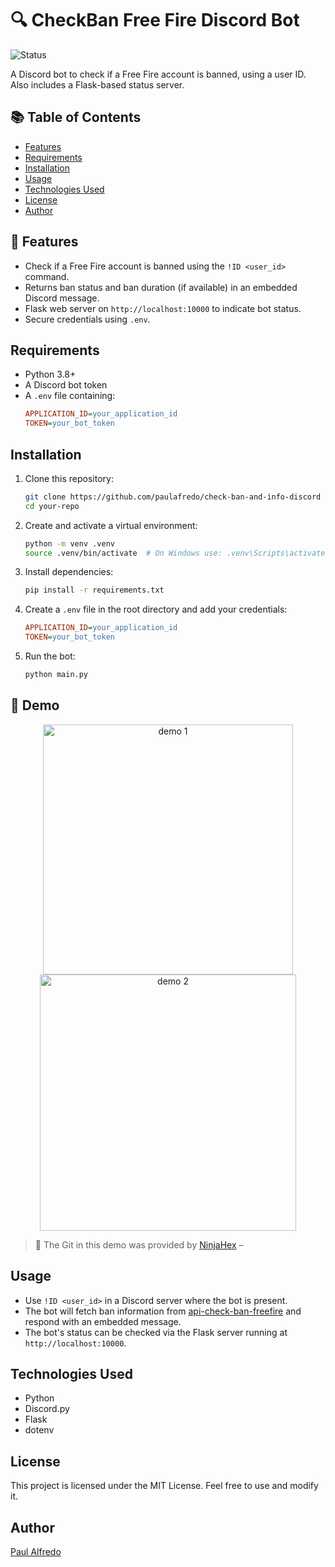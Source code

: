 # 🔍 CheckBan Free Fire Discord Bot

![Status](https://img.shields.io/badge/status-active-brightgreen)

A Discord bot to check if a Free Fire account is banned, using a user ID. Also includes a Flask-based status server.

## 📚 Table of Contents

- [Features](#features)
- [Requirements](#requirements)
- [Installation](#installation)
- [Usage](#usage)
- [Technologies Used](#technologies-used)
- [License](#license)
- [Author](#author)

## 🚀 Features

- Check if a Free Fire account is banned using the `!ID <user_id>` command.
- Returns ban status and ban duration (if available) in an embedded Discord message.
- Flask web server on `http://localhost:10000` to indicate bot status.
- Secure credentials using `.env`.

## Requirements

- Python 3.8+
- A Discord bot token
- A `.env` file containing:
  ```ini
  APPLICATION_ID=your_application_id
  TOKEN=your_bot_token
  ```

## Installation

1. Clone this repository:
   ```sh
   git clone https://github.com/paulafredo/check-ban-and-info-discord
   cd your-repo
   ```
2. Create and activate a virtual environment:
   ```sh
   python -m venv .venv
   source .venv/bin/activate  # On Windows use: .venv\Scripts\activate
   
3. Install dependencies:
   ```sh
   pip install -r requirements.txt
   ```



4. Create a `.env` file in the root directory and add your credentials:
   ```ini
   APPLICATION_ID=your_application_id
   TOKEN=your_bot_token
   ```

5. Run the bot:
   ```sh
   python main.py
   ```

## 📸 Demo

<div align="center">
  <img src="https://github.com/user-attachments/assets/bbcae61d-72a7-4caf-9d3e-cc587546a06b" alt="demo 1" width="400"/>
  <img src="https://github.com/user-attachments/assets/5c9168a0-3f5a-46e3-af1f-8f6fe31cbae3" alt="demo 2" width="410"/>
</div>

> 🎥 The Git in this demo was provided by [NinjaHex]() – 


## Usage

- Use `!ID <user_id>` in a Discord server where the bot is present.
- The bot will fetch ban information from [api-check-ban-freefire](https://github.com/paulafredo/api-check-ban-freefire) and respond with an embedded message.
- The bot's status can be checked via the Flask server running at `http://localhost:10000`.

## Technologies Used

- Python
- Discord.py
- Flask
- dotenv

## License

This project is licensed under the MIT License. Feel free to use and modify it.

## Author

[Paul Alfredo](https://github.com/paulafredo)

